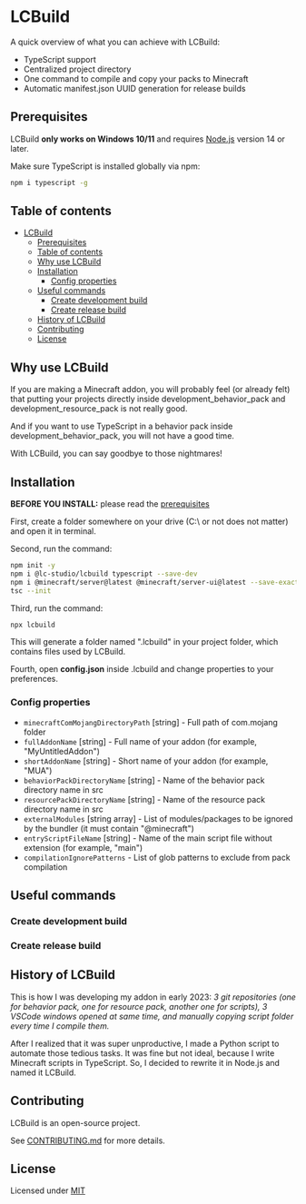 # LCBuild

A quick overview of what you can achieve with LCBuild:

- TypeScript support
- Centralized project directory
- One command to compile and copy your packs to Minecraft
- Automatic manifest.json UUID generation for release builds

## Prerequisites

LCBuild **only works on Windows 10/11** and requires [Node.js]((http://nodejs.org/)) version 14 or later. 

Make sure TypeScript is installed globally via npm:

```sh
npm i typescript -g
```

## Table of contents

- [LCBuild](#lcbuild)
  - [Prerequisites](#prerequisites)
  - [Table of contents](#table-of-contents)
  - [Why use LCBuild](#why-use-lcbuild)
  - [Installation](#installation)
    - [Config properties](#config-properties)
  - [Useful commands](#useful-commands)
    - [Create development build](#create-development-build)
    - [Create release build](#create-release-build)
  - [History of LCBuild](#history-of-lcbuild)
  - [Contributing](#contributing)
  - [License](#license)

## Why use LCBuild

If you are making a Minecraft addon, you will probably feel (or already felt) that putting your projects directly inside development_behavior_pack and development_resource_pack is not really good.

And if you want to use TypeScript in a behavior pack inside development_behavior_pack, you will not have a good time.

With LCBuild, you can say goodbye to those nightmares!

## Installation

**BEFORE YOU INSTALL:** please read the [prerequisites](#prerequisites)

First, create a folder somewhere on your drive (C:\ or not does not matter) and open it in terminal.

Second, run the command:

```sh
npm init -y
npm i @lc-studio/lcbuild typescript --save-dev
npm i @minecraft/server@latest @minecraft/server-ui@latest --save-exact
tsc --init
```

Third, run the command:

```sh
npx lcbuild
```

This will generate a folder named ".lcbuild" in your project folder, which contains files used by LCBuild.

Fourth, open **config.json** inside .lcbuild and change properties to your preferences.

### Config properties

- `minecraftComMojangDirectoryPath` [string] - Full path of com.mojang folder
- `fullAddonName` [string] - Full name of your addon (for example, "MyUntitledAddon")
- `shortAddonName` [string] - Short name of your addon (for example, "MUA")
- `behaviorPackDirectoryName` [string] - Name of the behavior pack directory name in src
- `resourcePackDirectoryName` [string] - Name of the resource pack directory name in src
- `externalModules` [string array] - List of modules/packages to be ignored by the bundler (it must contain "@minecraft")
- `entryScriptFileName` [string] - Name of the main script file without extension (for example, "main")
- `compilationIgnorePatterns` - List of glob patterns to exclude from pack compilation

## Useful commands

### Create development build

### Create release build

## History of LCBuild

This is how I was developing my addon in early 2023: *3 git repositories (one for behavior pack, one for resource pack, another one for scripts), 3 VSCode windows opened at same time, and manually copying script folder every time I compile them.*

After I realized that it was super unproductive, I made a Python script to automate those tedious tasks. It was fine but not ideal, because I write Minecraft scripts in TypeScript. So, I decided to rewrite it in Node.js and named it LCBuild.

## Contributing

LCBuild is an open-source project.

See [CONTRIBUTING.md](./CONTRIBUTING.md) for more details.

## License

Licensed under [MIT](./LICENSE)
